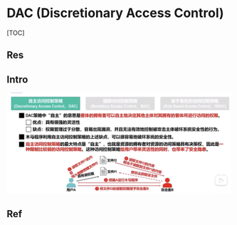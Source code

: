# DAC (Discretionary Access Control)

[TOC]



## Res


## Intro
![](../../../../../../Assets/Pics/Screenshot%202023-03-26%20at%205.32.06%20PM.png)


## Ref

